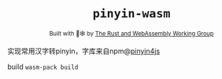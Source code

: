 <div align="center">

  <h1><code>pinyin-wasm</code></h1>
  <sub>Built with 🦀🕸 by <a href="https://rustwasm.github.io/">The Rust and WebAssembly Working Group</a></sub>
</div>

实现常用汉字转pinyin，字库来自npm@[pinyin4js](https://www.npmjs.com/package/pinyin4js)


build
`wasm-pack build`
